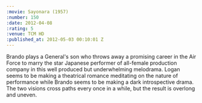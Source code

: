```yaml
--- 
:movie: Sayonara (1957)
:number: 150
:date: 2012-04-08
:rating: 5
:venue: TCM HD
:published_at: 2012-05-03 00:10:01 Z
---
```

Brando plays a General's son who throws away a promising career in the Air Force to marry the star Japanese performer of all-female production company in this well produced but underwhelming melodrama. Logan seems to be making a theatrical romance meditating on the nature of performance while Brando seems to be making a dark introspective drama. The two visions cross paths every once in a while, but the result is overlong and uneven.